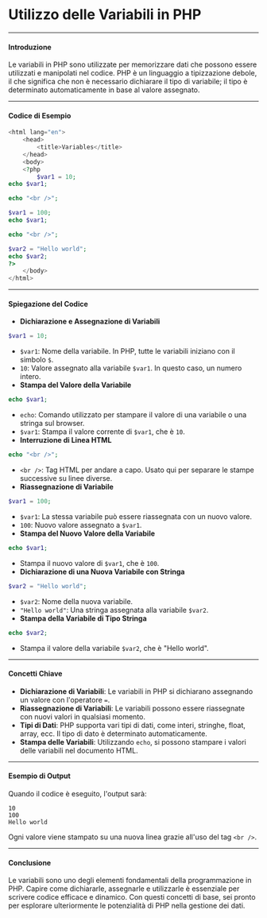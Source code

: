 # Utilizzo delle Variabili in PHP

---

####  Introduzione

Le variabili in PHP sono utilizzate per memorizzare dati che possono essere utilizzati e manipolati nel codice. PHP è un linguaggio a tipizzazione debole, il che significa che non è necessario dichiarare il tipo di variabile; il tipo è determinato automaticamente in base al valore assegnato.

---

####  Codice di Esempio

```php
<html lang="en">
	<head>
		<title>Variables</title>
	</head>
	<body>
	<?php
		$var1 = 10;
echo $var1;

echo "<br />";

$var1 = 100;
echo $var1;

echo "<br />";

$var2 = "Hello world";
echo $var2;
?>
	</body>
</html>
```

---

####  Spiegazione del Codice

- **Dichiarazione e Assegnazione di Variabili**
```php
$var1 = 10;
```
- `$var1`: Nome della variabile. In PHP, tutte le variabili iniziano con il simbolo `$`.
- `10`: Valore assegnato alla variabile `$var1`. In questo caso, un numero intero.
- **Stampa del Valore della Variabile**
```php
echo $var1;
```
- `echo`: Comando utilizzato per stampare il valore di una variabile o una stringa sul browser.
- `$var1`: Stampa il valore corrente di `$var1`, che è `10`.
- **Interruzione di Linea HTML**
```php
echo "<br />";
```
- `<br />`: Tag HTML per andare a capo. Usato qui per separare le stampe successive su linee diverse.
- **Riassegnazione di Variabile**
```php
$var1 = 100;
```
- `$var1`: La stessa variabile può essere riassegnata con un nuovo valore.
- `100`: Nuovo valore assegnato a `$var1`.
- **Stampa del Nuovo Valore della Variabile**
```php
echo $var1;
```
- Stampa il nuovo valore di `$var1`, che è `100`.
- **Dichiarazione di una Nuova Variabile con Stringa**
```php
$var2 = "Hello world";
```
- `$var2`: Nome della nuova variabile.
- `"Hello world"`: Una stringa assegnata alla variabile `$var2`.
- **Stampa della Variabile di Tipo Stringa**
```php
echo $var2;
```
- Stampa il valore della variabile `$var2`, che è "Hello world".

---

####  Concetti Chiave

- **Dichiarazione di Variabili**: Le variabili in PHP si dichiarano assegnando un valore con l'operatore `=`.
- **Riassegnazione di Variabili**: Le variabili possono essere riassegnate con nuovi valori in qualsiasi momento.
- **Tipi di Dati**: PHP supporta vari tipi di dati, come interi, stringhe, float, array, ecc. Il tipo di dato è determinato automaticamente.
- **Stampa delle Variabili**: Utilizzando `echo`, si possono stampare i valori delle variabili nel documento HTML.

---

####  Esempio di Output

Quando il codice è eseguito, l'output sarà:
```
10
100
Hello world
```
Ogni valore viene stampato su una nuova linea grazie all'uso del tag `<br />`.

---

####  Conclusione

Le variabili sono uno degli elementi fondamentali della programmazione in PHP. Capire come dichiararle, assegnarle e utilizzarle è essenziale per scrivere codice efficace e dinamico. Con questi concetti di base, sei pronto per esplorare ulteriormente le potenzialità di PHP nella gestione dei dati.